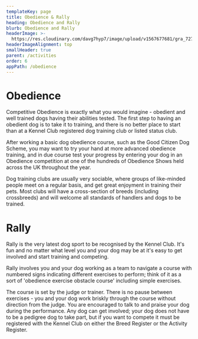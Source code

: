 ```yaml
---
templateKey: page
title: Obedience & Rally
heading: Obedience and Rally
blurb: Obedience and Rally
headerImage: >-
  https://res.cloudinary.com/davg7hyp7/image/upload/v1567677681/gra_727327_40964517082_o_a4wenx.png
headerImageAlignment: top
smallHeader: true
parent: /activities
order: 6
appPath: /obedience
---
```


# Obedience

Competitive Obedience is exactly what you would imagine - obedient and well trained dogs having their abilities tested. ﻿The first step to having an obedient dog is to take it to training, and there is no better place to start than at a Kennel Club registered dog training club or listed status club.

After working a basic dog obedience course, such as the Good Citizen Dog Scheme, you may want to try your hand at more advanced obedience training, and in due course test your progress by entering your dog in an Obedience competition at one of the hundreds of Obedience Shows held across the UK throughout the year.

Dog training clubs are usually very sociable, where groups of like-minded people meet on a regular basis, and get great enjoyment in training their pets. Most clubs will have a cross-section of breeds (including crossbreeds) and will welcome all standards of handlers and dogs to be trained.

# Rally

Rally is the very latest dog sport to be recognised by the Kennel Club. It's fun and no matter what level you and your dog may be at it's easy to get involved and start training and competing.

Rally involves you and your dog working as a team to navigate a course with numbered signs indicating different exercises to perform; think of it as a sort of 'obedience exercise obstacle course' including simple exercises.

The course is set by the judge or trainer. There is no pause between exercises - you and your dog work briskly through the course without direction from the judge. You are encouraged to talk to and praise your dog during the performance. Any dog can get involved; your dog does not have to be a pedigree dog to take part, but if you want to compete it must be registered with the Kennel Club on either the Breed Register or the Activity Register.
